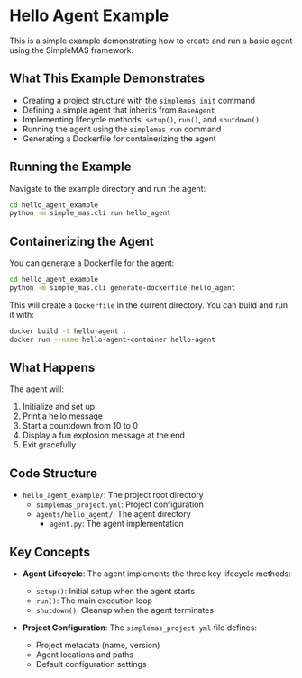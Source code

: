 # Hello Agent Example

This is a simple example demonstrating how to create and run a basic agent using the SimpleMAS framework.

## What This Example Demonstrates

- Creating a project structure with the `simplemas init` command
- Defining a simple agent that inherits from `BaseAgent`
- Implementing lifecycle methods: `setup()`, `run()`, and `shutdown()`
- Running the agent using the `simplemas run` command
- Generating a Dockerfile for containerizing the agent

## Running the Example

Navigate to the example directory and run the agent:

```bash
cd hello_agent_example
python -m simple_mas.cli run hello_agent
```

## Containerizing the Agent

You can generate a Dockerfile for the agent:

```bash
cd hello_agent_example
python -m simple_mas.cli generate-dockerfile hello_agent
```

This will create a `Dockerfile` in the current directory. You can build and run it with:

```bash
docker build -t hello-agent .
docker run --name hello-agent-container hello-agent
```

## What Happens

The agent will:
1. Initialize and set up
2. Print a hello message
3. Start a countdown from 10 to 0
4. Display a fun explosion message at the end
5. Exit gracefully

## Code Structure

- `hello_agent_example/`: The project root directory
  - `simplemas_project.yml`: Project configuration
  - `agents/hello_agent/`: The agent directory
    - `agent.py`: The agent implementation

## Key Concepts

- **Agent Lifecycle**: The agent implements the three key lifecycle methods:
  - `setup()`: Initial setup when the agent starts
  - `run()`: The main execution loop
  - `shutdown()`: Cleanup when the agent terminates

- **Project Configuration**: The `simplemas_project.yml` file defines:
  - Project metadata (name, version)
  - Agent locations and paths
  - Default configuration settings
